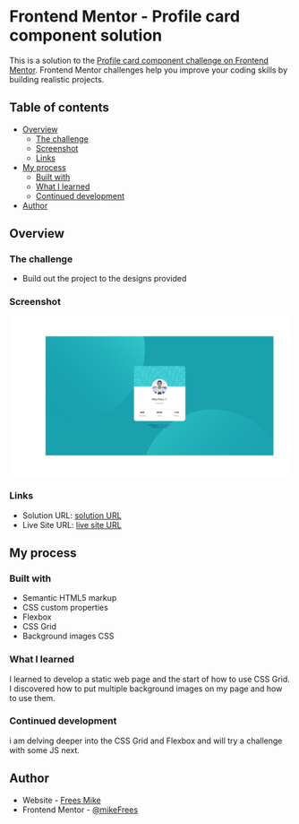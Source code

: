 # Frontend Mentor - Profile card component solution

This is a solution to the [Profile card component challenge on Frontend Mentor](https://www.frontendmentor.io/challenges/profile-card-component-cfArpWshJ). Frontend Mentor challenges help you improve your coding skills by building realistic projects. 

## Table of contents

- [Overview](#overview)
  - [The challenge](#the-challenge)
  - [Screenshot](#screenshot)
  - [Links](#links)
- [My process](#my-process)
  - [Built with](#built-with)
  - [What I learned](#what-i-learned)
  - [Continued development](#continued-development)
- [Author](#author)

## Overview

### The challenge

- Build out the project to the designs provided

### Screenshot

![](result.png)

### Links

- Solution URL: [solution URL](https://github.com/mikeFrees/profile-card-component-main)
- Live Site URL: [live site URL](https://mikefrees.github.io/profile-card-component-main/)

## My process

### Built with

- Semantic HTML5 markup
- CSS custom properties
- Flexbox
- CSS Grid
- Background images CSS

### What I learned

I learned to develop a static web page and the start of how to use CSS Grid. I discovered how to put multiple background images on my page and how to use them.

### Continued development

i am delving deeper into the CSS Grid and Flexbox and will try a challenge with some JS next.

## Author

- Website - [Frees Mike](https://www.linkedin.com/in/mike-frees/)
- Frontend Mentor - [@mikeFrees](https://www.frontendmentor.io/profile/mikeFrees)
